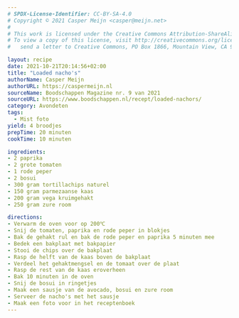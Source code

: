 ```yaml
---
# SPDX-License-Identifier: CC-BY-SA-4.0
# Copyright © 2021 Casper Meijn <casper@meijn.net>
# 
# This work is licensed under the Creative Commons Attribution-ShareAlike 4.0 International License. 
# To view a copy of this license, visit http://creativecommons.org/licenses/by-sa/4.0/ or 
#   send a letter to Creative Commons, PO Box 1866, Mountain View, CA 94042, USA.

layout: recipe
date: 2021-10-21T20:14:56+02:00
title: "Loaded nacho's"
authorName: Casper Meijn
authorURL: https://caspermeijn.nl
sourceName: Boodschappen Magazine nr. 9 van 2021
sourceURL: https://www.boodschappen.nl/recept/loaded-nachors/
category: Avondeten
tags:
  - Mist foto
yield: 4 broodjes
prepTime: 20 minuten
cookTime: 10 minuten

ingredients:
- 2 paprika
- 2 grote tomaten
- 1 rode peper
- 2 bosui
- 300 gram tortillachips naturel
- 150 gram parmezaanse kaas
- 200 gram vega kruimgehakt
- 250 gram zure room

directions:
- Verwarm de oven voor op 200℃
- Snij de tomaten, paprika en rode peper in blokjes
- Bak de gehakt rul en bak de rode peper en paprika 5 minuten mee
- Bedek een bakplaat met bakpapier
- Stooi de chips over de bakplaat
- Rasp de helft van de kaas boven de bakplaat
- Verdeel het gehaktmengsel en de tomaat over de plaat
- Rasp de rest van de kaas eroverheen
- Bak 10 minuten in de oven
- Snij de bosui in ringetjes
- Maak een sausje van de avocado, bosui en zure room
- Serveer de nacho's met het sausje
- Maak een foto voor in het receptenboek
---
```

